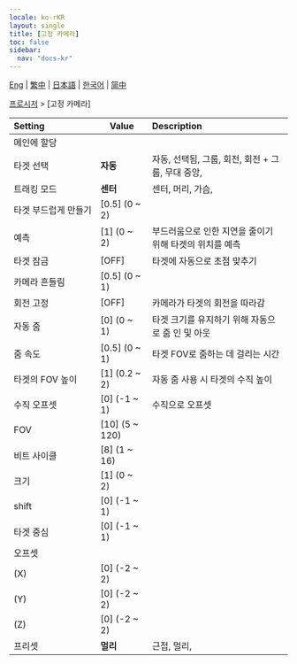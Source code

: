 ```yaml
---
locale: ko-rKR
layout: single
title: [고정 카메라]
toc: false
sidebar:
  nav: "docs-kr"
---
```

[Eng](/dancexr/menu/2025.4/motion/fixed_camera) | [繁中](/tw/dancexr/menu/2025.4/motion/fixed_camera) | [日本語](/jp/dancexr/menu/2025.4/motion/fixed_camera) | [한국어](/kr/dancexr/menu/2025.4/motion/fixed_camera) | [简中](/zh/dancexr/menu/2025.4/motion/fixed_camera)

[프로시저](../menu#프로시저) > [고정 카메라]



| Setting | Value | Description |
| :--- | --- | :--- |
|<nobr>메인에 할당</nobr>|| 
|<nobr>타겟 선택</nobr>| **자동** | 자동, 선택됨, 그룹, 회전, 회전 + 그룹, 무대 중앙,  |
|<nobr>트래킹 모드</nobr>| **센터** | 센터, 머리, 가슴,  |
|<nobr>타겟 부드럽게 만들기</nobr>| [0.5] (0 ~ 2) | 
|<nobr>예측</nobr>| [1] (0 ~ 2) | 부드러움으로 인한 지연을 줄이기 위해 타겟의 위치를 예측
|<nobr>타겟 잠금</nobr>| [OFF] | 타겟에 자동으로 초점 맞추기
|<nobr>카메라 흔들림</nobr>| [0.5] (0 ~ 1) | 
|<nobr>회전 고정</nobr>| [OFF] | 카메라가 타겟의 회전을 따라감
|<nobr>자동 줌</nobr>| [0] (0 ~ 1) | 타겟 크기를 유지하기 위해 자동으로 줌 인 및 아웃
|<nobr>줌 속도</nobr>| [0.5] (0 ~ 1) | 타겟 FOV로 줌하는 데 걸리는 시간
|<nobr>타겟의 FOV 높이</nobr>| [1] (0.2 ~ 2) | 자동 줌 사용 시 타겟의 수직 높이
|<nobr>수직 오프셋</nobr>| [0] (-1 ~ 1) | 수직으로 오프셋
|<nobr>FOV</nobr>| [10] (5 ~ 120) | 
|<nobr>비트 사이클</nobr>| [8] (1 ~ 16) | 
|<nobr>크기</nobr>| [1] (0 ~ 2) | 
|<nobr>shift</nobr>| [0] (-1 ~ 1) | 
|<nobr>타겟 중심</nobr>| [0] (-1 ~ 1) | 
|<nobr>오프셋</nobr>|| 
|<nobr>(X)</nobr>| [0] (-2 ~ 2) | 
|<nobr>(Y)</nobr>| [0] (-2 ~ 2) | 
|<nobr>(Z)</nobr>| [0] (-2 ~ 2) | 
|<nobr>프리셋</nobr>| **멀리** | 근접, 멀리,  |
